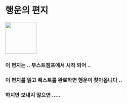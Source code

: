 # 행운의 편지
<img src = "https://i.pinimg.com/474x/58/0e/5b/580e5b42e1b1d7a9777d79a9fbfb63f9.jpg" width = 100  height = 100>

### 이 편지는 .. 부스트캠프에서 시작 되어 ..     
### 이 편지를 읽고 퀘스트를 완료하면 행운이 찾아옵니다 ..      
### 하지만 보내지 않으면 .....     
     
